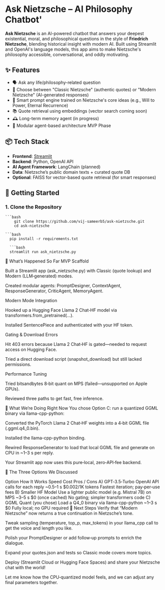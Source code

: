 #  Ask Nietzsche – AI Philosophy Chatbot'

**Ask Nietzsche** is an AI-powered chatbot that answers your deepest existential, moral, and philosophical questions in the style of **Friedrich Nietzsche**, blending historical insight with modern AI. Built using Streamlit and OpenAI's language models, this app aims to make Nietzsche's philosophy accessible, conversational, and oddly motivating.

## ✨ Features

- 🗣️ Ask any life/philosophy-related question
- 📜 Choose between "Classic Nietzsche" (authentic quotes) or "Modern Nietzsche" (AI-generated responses)
- 🧠 Smart prompt engine trained on Nietzsche's core ideas (e.g., Will to Power, Eternal Recurrence)
- 📚 Quote retrieval using embeddings (vector search coming soon)
- 🕰️ Long-term memory agent (in progress)
- 🔧 Modular agent-based architecture MVP Phase

## 📦 Tech Stack

- **Frontend**: [Streamlit](https://streamlit.io/)
- **Backend**: Python, OpenAI API
- **AI Agent Framework**: LangChain (planned)
- **Data**: Nietzsche’s public domain texts + curated quote DB
- **Optional**: FAISS for vector-based quote retrieval (for smart responses)

## 🚀 Getting Started

### 1. Clone the Repository

    ```bash
        git clone https://github.com/vij-sameerb5/ask-nietzsche.git
        cd ask-nietzsche

    ```bash
      pip install -r requirements.txt

      ```bash
      streamlit run ask_nietzsche.py

🚀 What’s Happened So Far
MVP Scaffold

Built a Streamlit app (ask_nietzsche.py) with Classic (quote lookup) and Modern (LLM‑generated) modes.

Created modular agents: PromptDesigner, ContextAgent, ResponseGenerator, CriticAgent, MemoryAgent.

Modern Mode Integration

Hooked up a Hugging Face Llama 2 Chat‑HF model via transformers.from_pretrained(...).

Installed SentencePiece and authenticated with your HF token.

Gating & Download Errors

Hit 403 errors because Llama 2 Chat‑HF is gated—needed to request access on Hugging Face.

Tried a direct download script (snapshot_download) but still lacked permissions.

Performance Tuning

Tried bitsandbytes 8‑bit quant on MPS (failed—unsupported on Apple GPUs).

Reviewed three paths to get fast, free inference.

🔧 What We’re Doing Right Now
You chose Option C: run a quantized GGML binary via llama-cpp-python:

Converted the PyTorch Llama 2 Chat‑HF weights into a 4‑bit GGML file (.ggml.q4_0.bin).

Installed the llama-cpp-python binding.

Rewired ResponseGenerator to load that local GGML file and generate on CPU in ~1–3 s per reply.

Your Streamlit app now uses this pure‑local, zero‑API‑fee backend.

🔄 The Three Options We Discussed

Option	How It Works	Speed	Cost	Pros / Cons
A) GPT‑3.5‑Turbo	OpenAI API calls for each reply	~0.5–1 s	$0.002/1K tokens	Fastest iteration; pay‑per‑use fees
B) Smaller HF Model	Use a lighter public model (e.g. Mistral 7B) on MPS	~3–5 s	$0 (once cached)	No gating; simpler transformers code
C) GGML Quant (you chose)	Load a Q4_0 binary via llama-cpp-python	~1–3 s	$0	Fully local; no GPU required
🏁 Next Steps
Verify that “Modern Nietzsche” now returns a true continuation in Nietzsche’s tone.

Tweak sampling (temperature, top_p, max_tokens) in your llama_cpp call to get the voice and length you like.

Polish your PromptDesigner or add follow‑up prompts to enrich the dialogue.

Expand your quotes.json and tests so Classic mode covers more topics.

Deploy (Streamlit Cloud or Hugging Face Spaces) and share your Nietzsche chat with the world!

Let me know how the CPU‑quantized model feels, and we can adjust any final parameters together.







